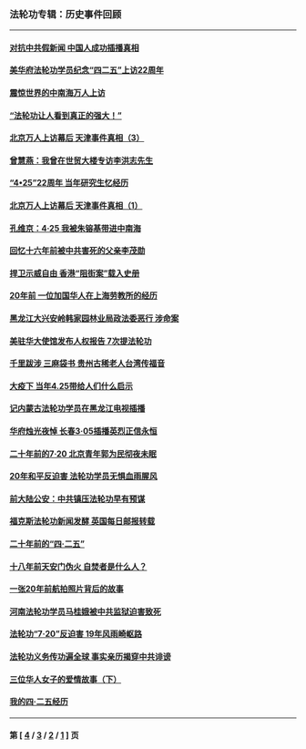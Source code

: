 ### 法轮功专辑：历史事件回顾
---
#### [对抗中共假新闻 中国人成功插播真相](../../pages/nf5793/n12910618.md?06100430) 
#### [美华府法轮功学员纪念“四二五”上访22周年](../../pages/nf5793/n12904445.md?06100430) 
#### [震惊世界的中南海万人上访](../../pages/nf5793/n12903976.md?06100430) 
#### [“法轮功让人看到真正的强大！”](../../pages/nf5793/n12903195.md?06100430) 
#### [北京万人上访幕后 天津事件真相（3）](../../pages/nf5793/n12902807.md?06100430) 
#### [曾慧燕：我曾在世贸大楼专访李洪志先生](../../pages/nf5793/n12898729.md?06100430) 
#### [“4•25”22周年 当年研究生忆经历](../../pages/nf5793/n12894152.md?06100430) 
#### [北京万人上访幕后 天津事件真相（1）](../../pages/nf5793/n12885174.md?06100430) 
#### [孔维京：4·25 我被朱镕基带进中南海](../../pages/nf5793/n12864987.md?06100430) 
#### [回忆十六年前被中共害死的父亲李茂勋](../../pages/nf5793/n12880270.md?06100430) 
#### [捍卫示威自由 香港“阻街案”载入史册](../../pages/nf5793/n12811245.md?06100430) 
#### [20年前 一位加国华人在上海劳教所的经历](../../pages/nf5793/n12707932.md?06100430) 
#### [黑龙江大兴安岭韩家园林业局政法委恶行 涉命案](../../pages/nf5793/n12622815.md?06100430) 
#### [美驻华大使馆发布人权报告 7次提法轮功](../../pages/nf5793/n12520541.md?06100430) 
#### [千里跋涉 三麻袋书 贵州古稀老人台湾传福音](../../pages/nf5793/n12198750.md?06100430) 
#### [大疫下 当年4.25带给人们什么启示](../../pages/nf5793/n12058565.md?06100430) 
#### [记内蒙古法轮功学员在黑龙江电视插播](../../pages/nf5793/n11699194.md?06100430) 
#### [华府烛光夜悼 长春3·05插播英烈正信永恒](../../pages/nf5793/n11397432.md?06100430) 
#### [二十年前的7·20 北京青年郭为民彻夜未眠](../../pages/nf5793/n11354195.md?06100430) 
#### [20年和平反迫害 法轮功学员无惧血雨腥风](../../pages/nf5793/n11348279.md?06100430) 
#### [前大陆公安：中共镇压法轮功早有预谋](../../pages/nf5793/n11352168.md?06100430) 
#### [福克斯法轮功新闻发酵  英国每日邮报转载](../../pages/nf5793/n11285952.md?06100430) 
#### [二十年前的“四·二五”](../../pages/nf5793/n11207639.md?06100430) 
#### [十八年前天安门伪火 自焚者是什么人？](../../pages/nf5793/n10996556.md?06100430) 
#### [一张20年前航拍照片背后的故事](../../pages/nf5793/n10693797.md?06100430) 
#### [河南法轮功学员马桂娥被中共监狱迫害致死](../../pages/nf5793/n10684974.md?06100430) 
#### [法轮功“7‧20”反迫害 19年风雨崎岖路](../../pages/nf5793/n10570834.md?06100430) 
#### [法轮功义务传功遍全球 事实亲历揭穿中共诽谤](../../pages/nf5793/n10581061.md?06100430) 
#### [三位华人女子的爱情故事（下）](../../pages/nf5793/n10435541.md?06100430) 
#### [我的四·二五经历](../../pages/nf5793/n10347081.md?06100430) 

---
#### 第 [ [4](./4.md?06100430) / [3](./3.md?06100430) / [2](./2.md?06100430) / [1](./1.md?06100430) ] 页

